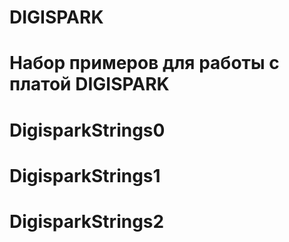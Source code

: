 
# DIGISPARK
# Набор примеров для работы с платой DIGISPARK
# DigisparkStrings0 
# DigisparkStrings1
# DigisparkStrings2
#
#
#
#
#
#
#
